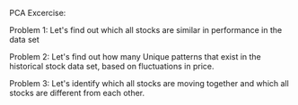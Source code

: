 PCA Excercise:

Problem 1:
Let's find out which all stocks are similar in performance in the data set

Problem 2:
Let's find out how many Unique patterns that exist in the historical stock data set, based on fluctuations in price.

Problem 3:
Let's identify which all stocks are moving together and which all stocks are different from each other.
